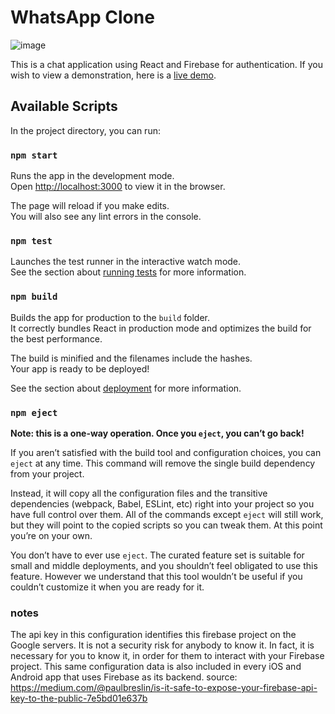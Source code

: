 # WhatsApp Clone
![image](https://user-images.githubusercontent.com/42940122/147369400-9bd43f77-537b-4e41-af21-18c21f812561.png)

This is a chat application using React and Firebase for authentication. If you wish to view a demonstration, here is a <a href="https://clever-wescoff-4551f4.netlify.app/"> live demo</a>.

## Available Scripts

In the project directory, you can run:

### `npm start`

Runs the app in the development mode.\
Open [http://localhost:3000](http://localhost:3000) to view it in the browser.

The page will reload if you make edits.\
You will also see any lint errors in the console.

### `npm test`

Launches the test runner in the interactive watch mode.\
See the section about [running tests](https://facebook.github.io/create-react-app/docs/running-tests) for more information.

### `npm build`

Builds the app for production to the `build` folder.\
It correctly bundles React in production mode and optimizes the build for the best performance.

The build is minified and the filenames include the hashes.\
Your app is ready to be deployed!

See the section about [deployment](https://facebook.github.io/create-react-app/docs/deployment) for more information.

### `npm eject`

**Note: this is a one-way operation. Once you `eject`, you can’t go back!**

If you aren’t satisfied with the build tool and configuration choices, you can `eject` at any time. This command will remove the single build dependency from your project.

Instead, it will copy all the configuration files and the transitive dependencies (webpack, Babel, ESLint, etc) right into your project so you have full control over them. All of the commands except `eject` will still work, but they will point to the copied scripts so you can tweak them. At this point you’re on your own.

You don’t have to ever use `eject`. The curated feature set is suitable for small and middle deployments, and you shouldn’t feel obligated to use this feature. However we understand that this tool wouldn’t be useful if you couldn’t customize it when you are ready for it.



### notes
The api key in this configuration identifies this firebase project on the Google servers. It is not a security risk for anybody to know it. In fact, it is necessary for you to know it, in order for them to interact with your Firebase project. This same configuration data is also included in every iOS and Android app that uses Firebase as its backend. 
source: https://medium.com/@paulbreslin/is-it-safe-to-expose-your-firebase-api-key-to-the-public-7e5bd01e637b
